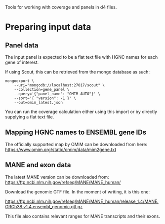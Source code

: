 Tools for working with coverage and panels in d4 files.

# Preparing input data

## Panel data

The input panel is expected to be a flat text file with HGNC names for each gene of interest.

If using Scout, this can be retrieved from the mongo database as such:

```
mongoexport \
    --uri="mongodb://localhost:27017/scout" \
    --collection=gene_panel \
    --query='{"panel_name": "OMIM-AUTO"}' \
    --sort='{ "version": -1 }' \
    --out=omim_latest.json
```

You can run the coverage calculation either using this import or by directly supplying a flat text file.

## Mapping HGNC names to ENSEMBL gene IDs

The officially supported map by OMIM can be downloaded from here: https://www.omim.org/static/omim/data/mim2gene.txt

## MANE and exon data

The latest MANE version can be downloaded from: https://ftp.ncbi.nlm.nih.gov/refseq/MANE/MANE_human/

Download the genomic GTF file. In the moment of writing, it is this one:

https://ftp.ncbi.nlm.nih.gov/refseq/MANE/MANE_human/release_1.4/MANE.GRCh38.v1.4.ensembl_genomic.gtf.gz

This file also contains relevant ranges for MANE transcripts and their exons.